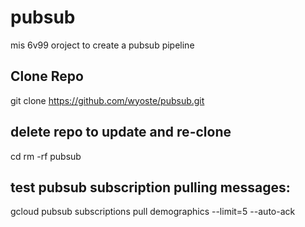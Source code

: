 # pubsub
mis 6v99 oroject to create a pubsub pipeline

## Clone Repo
git clone https://github.com/wyoste/pubsub.git

## delete repo to update and re-clone 
cd
rm -rf pubsub

## test pubsub subscription pulling messages:
gcloud pubsub subscriptions pull demographics --limit=5 --auto-ack

